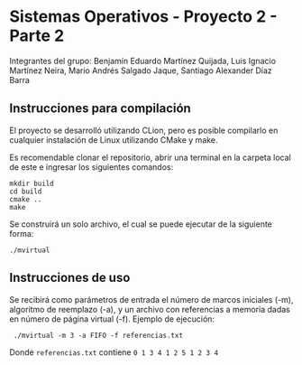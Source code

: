 # Sistemas Operativos - Proyecto 2 - Parte 2
Integrantes del grupo: Benjamín Eduardo Martínez Quijada, Luis Ignacio Martínez Neira, Mario Andrés Salgado Jaque, Santiago Alexander Díaz Barra

## Instrucciones para compilación
El proyecto se desarrolló utilizando CLion, pero es posible compilarlo en cualquier instalación de Linux utilizando CMake y make.

Es recomendable clonar el repositorio, abrir una terminal en la carpeta local de este e ingresar los siguientes comandos:
```
mkdir build
cd build
cmake ..
make
```
Se construirá un solo archivo, el cual se puede ejecutar de la siguiente forma:
```
./mvirtual
```

## Instrucciones de uso
Se recibirá como parámetros de entrada el número de marcos iniciales (-m), algoritmo de reemplazo (-a), y un archivo con referencias a memoria dadas en número de página virtual (-f). Ejemplo de ejecución:
```
 ./mvirtual -m 3 -a FIFO -f referencias.txt
```
Donde ```referencias.txt``` contiene ```0 1 3 4 1 2 5 1 2 3 4```

